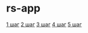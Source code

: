 # rs-app
<a href="https://mamaev-andrey.github.io/rs-app/step1.html">1 шаг</a>
<a href="https://mamaev-andrey.github.io/rs-app/step2.html">2 шаг</a>
<a href="https://mamaev-andrey.github.io/rs-app/step3.html">3 шаг</a>
<a href="https://mamaev-andrey.github.io/rs-app/step4.html">4 шаг</a>
<a href="https://mamaev-andrey.github.io/rs-app/step5.html">5 шаг</a>
